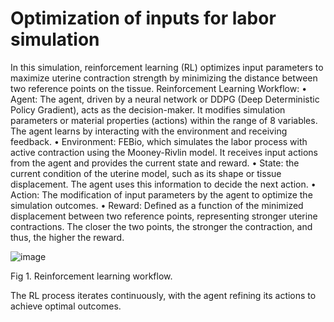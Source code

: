 # Optimization of inputs for labor simulation

In this simulation, reinforcement learning (RL) optimizes input parameters to maximize uterine contraction strength by minimizing the distance between two reference points on the tissue.
Reinforcement Learning Workflow:
•	Agent: The agent, driven by a neural network or DDPG (Deep Deterministic Policy Gradient), acts as the decision-maker. It modifies simulation parameters or material properties (actions) within the range of 8 variables. The agent learns by interacting with the environment and receiving feedback.
•	Environment: FEBio, which simulates the labor process with active contraction using the Mooney-Rivlin model. It receives input actions from the agent and provides the current state and reward.
•	State: the current condition of the uterine model, such as its shape or tissue displacement. The agent uses this information to decide the next action.
•	Action: The modification of input parameters by the agent to optimize the simulation outcomes.
•	Reward: Defined as a function of the minimized displacement between two reference points, representing stronger uterine contractions. The closer the two points, the stronger the contraction, and thus, the higher the reward.

![image](https://github.com/user-attachments/assets/813921a3-79e7-4d91-b1c8-6c045708d544)

Fig 1. Reinforcement learning workflow.

The RL process iterates continuously, with the agent refining its actions to achieve optimal outcomes.
